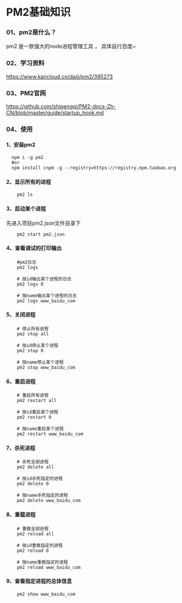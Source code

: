 # PM2基础知识

### 01、pm2是什么？

pm2 是一款强大的node进程管理工具 ， 具体自行百度~



### 02、学习资料 

https://www.kancloud.cn/daiji/pm2/395273



### 03、PM2官网 

https://github.com/shipengqi/PM2-docs-Zh-CN/blob/master/guide/startup_hook.md



### 04、使用



#### 1、安装pm2



```shell
  npm i -g pm2
  #or
  npm install cnpm -g --registry=https://registry.npm.taobao.org
```



#### 2、显示所有的进程



```shell
    pm2 ls
```



#### 3、启动某个进程



先进入项目pm2.json文件目录下



```shell
    pm2 start pm2.json
```



#### 4、查看调试的打印输出



```shell
    #pm2日志
    pm2 logs
    
    # 按id输出某个进程的日志
    pm2 logs 0

    # 按name输出某个进程的日志
    pm2 logs www_baidu_com
```



#### 5、关闭进程



```shell
    # 停止所有进程
    pm2 stop all
    
    # 按id停止某个进程
    pm2 stop 0
    
    # 按name停止某个进程
    pm2 stop www_baidu_com
```



#### 6、重启进程



```shell
    # 重启所有进程
    pm2 restart all
    
    # 按id重启某个进程
    pm2 restart 0
    
    # 按name重启某个进程
    pm2 restart www_baidu_com
```



#### 7、杀死进程



```shell
    # 杀死全部进程
    pm2 delete all 
    
    # 按id杀死指定的进程
    pm2 delete 0 
    
    # 按name杀死指定的进程
    pm2 delete www_baidu_com
```



#### 8、重载进程



```shell
    # 重载全部进程
    pm2 reload all 
    
    # 按id重载指定的进程
    pm2 reload 0 
    
    # 按name重载指定的进程
    pm2 reload www_baidu_com
```



#### 9、查看指定进程的总体信息



```shell
    pm2 show www_baidu_com
```

